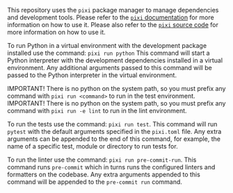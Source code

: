 This repository uses the `pixi` package manager to manage dependencies and development tools.
Please refer to the [`pixi` documentation](https://pixi.readthedocs.io/en/latest/) for more information on how to use it.
Please also refer to the [`pixi` source code](https://github.com/prefix-dev/pixi) for more information on how to use it.

To run Python in a virtual environment with the development package installed use the command: `pixi run python`
This command will start a Python interpreter with the development dependencies installed in a virtual environment.
Any additional arguments passed to this command will be passed to the Python interpreter in the virtual environment.

IMPORTANT! There is no python on the system path, so you must prefix any command with `pixi run <command>` to run in the test environment.
IMPORTANT! There is no python on the system path, so you must prefix any command with `pixi run -e lint` to run in the lint environment.

To run the tests use the command: `pixi run test`. This command will run `pytest` with the default arguments specified in the `pixi.toml` file.
Any extra arguments can be appended to the end of this command, for example, the name of a specific test, module or directory to run tests for.

To run the linter use the command: `pixi run pre-commit-run`.
This command runs `pre-commit` which in turns runs the configured linters and formatters on the codebase.
Any extra arguments appended to this command will be appended to the `pre-commit run` command.
